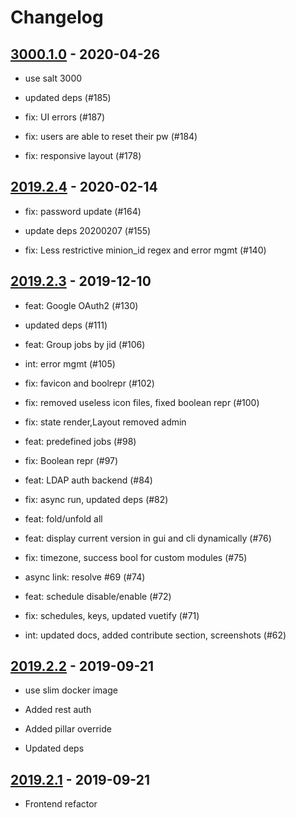 # Changelog

## [3000.1.0] - 2020-04-26

- use salt 3000

- updated deps (#185)

- fix: UI errors (#187)

- fix: users are able to reset their pw (#184)

- fix: responsive layout (#178)

[3000.1.0]: https://github.com/latenighttales/alcali/compare/v2019.2.5...HEAD

## [2019.2.4] - 2020-02-14

- fix: password update (#164)

- update deps 20200207 (#155)

- fix: Less restrictive minion_id regex and error mgmt (#140)

[2019.2.4]: https://github.com/latenighttales/alcali/compare/v2019.2.4...v2019.2.5

## [2019.2.3] - 2019-12-10

- feat: Google OAuth2 (#130)

- updated deps (#111)

- feat: Group jobs by jid (#106)

- int: error mgmt (#105)

- fix: favicon and boolrepr (#102)

- fix: removed useless icon files, fixed boolean repr (#100)

- fix: state render,Layout removed admin

- feat: predefined jobs (#98)

- fix: Boolean repr (#97)

- feat: LDAP auth backend (#84)

- fix: async run, updated deps (#82)

- feat: fold/unfold all

- feat: display current version in gui and cli dynamically (#76)

- fix: timezone, success bool for custom modules (#75)

- async link: resolve #69 (#74)

- feat: schedule disable/enable (#72)

- fix: schedules, keys, updated vuetify (#71)

- int: updated docs, added contribute section, screenshots (#62)

[2019.2.3]: https://github.com/latenighttales/alcali/compare/v2019.2.3...v2019.2.4

## [2019.2.2] - 2019-09-21

- use slim docker image

- Added rest auth

- Added pillar override

- Updated deps

[2019.2.2]: https://github.com/latenighttales/alcali/compare/v2019.2.2...v2019.2.3

## [2019.2.1] - 2019-09-21

- Frontend refactor

[2019.2.1]: https://github.com/latenighttales/alcali/compare/v2019.2.1...v2019.2.2
